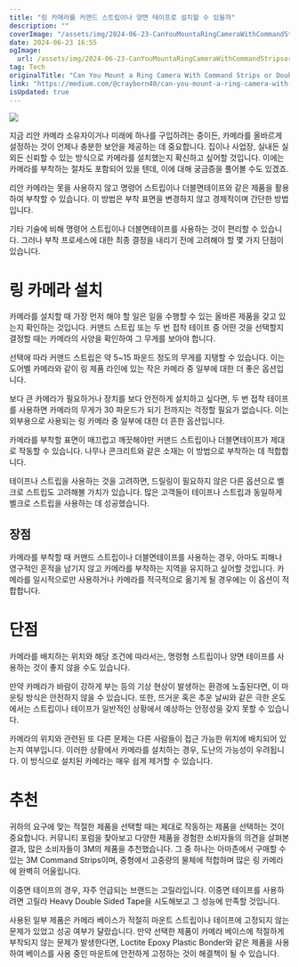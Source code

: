 ```yaml
---
title: "링 카메라를 커맨드 스트립이나 양면 테이프로 설치할 수 있을까"
description: ""
coverImage: "/assets/img/2024-06-23-CanYouMountaRingCameraWithCommandStripsorDoubleSidedTape_0.png"
date: 2024-06-23 16:55
ogImage:
  url: /assets/img/2024-06-23-CanYouMountaRingCameraWithCommandStripsorDoubleSidedTape_0.png
tag: Tech
originalTitle: "Can You Mount a Ring Camera With Command Strips or Double Sided Tape?"
link: "https://medium.com/@crayborn40/can-you-mount-a-ring-camera-with-command-strips-or-double-sided-tape-b40c68670b9b"
isUpdated: true
---
```


<img src="/assets/img/2024-06-23-CanYouMountaRingCameraWithCommandStripsorDoubleSidedTape_0.png" />

지금 리안 카메라 소유자이거나 미래에 하나를 구입하려는 중이든, 카메라를 올바르게 설정하는 것이 언제나 충분한 보안을 제공하는 데 중요합니다. 집이나 사업장, 실내든 실외든 신뢰할 수 있는 방식으로 카메라를 설치했는지 확신하고 싶어할 것입니다. 이에는 카메라를 부착하는 절차도 포함되어 있을 텐데, 이에 대해 궁금증을 풀어볼 수도 있겠죠.

리안 카메라는 못을 사용하지 않고 명령어 스트립이나 더블면테이프와 같은 제품을 활용하여 부착할 수 있습니다. 이 방법은 부착 표면을 변경하지 않고 경제적이며 간단한 방법입니다.

기타 기술에 비해 명령어 스트립이나 더블면테이프를 사용하는 것이 편리할 수 있습니다. 그러나 부착 프로세스에 대한 최종 결정을 내리기 전에 고려해야 할 몇 가지 단점이 있습니다.

<!-- cozy-coder - 수평 -->

<ins class="adsbygoogle"
     style="display:block"
     data-ad-client="ca-pub-4877378276818686"
     data-ad-slot="1107185301"
     data-ad-format="auto"
     data-full-width-responsive="true"></ins>

<script>
     (adsbygoogle = window.adsbygoogle || []).push({});
</script>

# 링 카메라 설치

카메라를 설치할 때 가장 먼저 해야 할 일은 일을 수행할 수 있는 올바른 제품을 갖고 있는지 확인하는 것입니다. 커맨드 스트립 또는 두 번 접착 테이프 중 어떤 것을 선택할지 결정할 때는 카메라의 사양을 확인하여 그 무게를 보아야 합니다.

선택에 따라 커맨드 스트립은 약 5~15 파운드 정도의 무게를 지탱할 수 있습니다. 이는 도어벨 카메라와 같이 링 제품 라인에 있는 작은 카메라 중 일부에 대한 더 좋은 옵션입니다.

보다 큰 카메라가 필요하거나 장치를 보다 안전하게 설치하고 싶다면, 두 번 접착 테이프를 사용하면 카메라의 무게가 30 파운드가 되기 전까지는 걱정할 필요가 없습니다. 이는 외부용으로 사용되는 링 카메라 중 일부에 대한 더 흔한 옵션입니다.

<!-- cozy-coder - 수평 -->

<ins class="adsbygoogle"
     style="display:block"
     data-ad-client="ca-pub-4877378276818686"
     data-ad-slot="1107185301"
     data-ad-format="auto"
     data-full-width-responsive="true"></ins>

<script>
     (adsbygoogle = window.adsbygoogle || []).push({});
</script>

카메라를 부착할 표면이 매끄럽고 깨끗해야만 커맨드 스트립이나 더블면테이프가 제대로 작동할 수 있습니다. 나무나 콘크리트와 같은 소재는 이 방법으로 부착하는 데 적합합니다.

테이프나 스트립을 사용하는 것을 고려하면, 드릴링이 필요하지 않은 다른 옵션으로 벨크로 스트립도 고려해볼 가치가 있습니다. 많은 고객들이 테이프나 스트립과 동일하게 벨크로 스트립을 사용하는 데 성공했습니다.

## 장점

카메라를 부착할 때 커맨드 스트립이나 더블면테이프를 사용하는 경우, 아마도 피해나 영구적인 흔적을 남기지 않고 카메라를 부착하는 지역을 유지하고 싶어할 것입니다. 카메라를 일시적으로만 사용하거나 카메라를 적극적으로 옮기게 될 경우에는 이 옵션이 적합합니다.

<!-- cozy-coder - 수평 -->

<ins class="adsbygoogle"
     style="display:block"
     data-ad-client="ca-pub-4877378276818686"
     data-ad-slot="1107185301"
     data-ad-format="auto"
     data-full-width-responsive="true"></ins>

<script>
     (adsbygoogle = window.adsbygoogle || []).push({});
</script>

# 단점

카메라를 배치하는 위치와 해당 조건에 따라서는, 명령형 스트립이나 양면 테이프를 사용하는 것이 좋지 않을 수도 있습니다.

만약 카메라가 바람이 강하게 부는 등의 기상 현상이 발생하는 환경에 노출된다면, 이 마운팅 방식은 안전하지 않을 수 있습니다. 또한, 뜨거운 혹은 추운 날씨와 같은 극한 온도에서는 스트립이나 테이프가 일반적인 상황에서 예상하는 안정성을 갖지 못할 수 있습니다.

카메라의 위치와 관련된 또 다른 문제는 다른 사람들이 접근 가능한 위치에 배치되어 있는지 여부입니다. 이러한 상황에서 카메라를 설치하는 경우, 도난의 가능성이 우려됩니다. 이 방식으로 설치된 카메라는 매우 쉽게 제거할 수 있습니다.

<!-- cozy-coder - 수평 -->

<ins class="adsbygoogle"
     style="display:block"
     data-ad-client="ca-pub-4877378276818686"
     data-ad-slot="1107185301"
     data-ad-format="auto"
     data-full-width-responsive="true"></ins>

<script>
     (adsbygoogle = window.adsbygoogle || []).push({});
</script>

# 추천

귀하의 요구에 맞는 적절한 제품을 선택할 때는 제대로 작동하는 제품을 선택하는 것이 중요합니다. 커뮤니티 포럼을 찾아보고 다양한 제품을 경험한 소비자들의 의견을 살펴본 결과, 많은 소비자들이 3M의 제품을 추천했습니다. 그 중 하나는 아마존에서 구매할 수 있는 3M Command Strips이며, 중형에서 고중량의 물체에 적합하며 많은 링 카메라에 완벽히 어울립니다.

이중면 테이프의 경우, 자주 언급되는 브랜드는 고릴라입니다. 이중면 테이프를 사용하려면 고릴라 Heavy Double Sided Tape을 시도해보고 그 성능에 만족할 것입니다.

사용된 일부 제품은 카메라 베이스가 적절히 마운트 스트립이나 테이프에 고정되지 않는 문제가 있었고 성공 여부가 달랐습니다. 만약 선택한 제품이 카메라 베이스에 적절하게 부착되지 않는 문제가 발생한다면, Loctite Epoxy Plastic Bonder와 같은 제품을 사용하여 베이스를 사용 중인 마운트에 안전하게 고정하는 것이 해결책이 될 수 있습니다.
